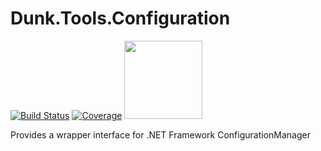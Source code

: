 # Dunk.Tools.Configuration

[![Build Status](https://dev.azure.com/c1gdoyle/Dunk.Tools.Configuration/_apis/build/status/c1gdoyle.Dunk.Tools.Configuration?branchName=main)](https://dev.azure.com/c1gdoyle/Dunk.Tools.Configuration/_build/latest?definitionId=6&branchName=main)
[![Coverage](https://sonarcloud.io/api/project_badges/measure?project=c1gdoyle_Dunk.Tools.Configuration&metric=coverage)](https://sonarcloud.io/dashboard?id=c1gdoyle_Dunk.Tools.Configuration) 
<a href="https://sonarcloud.io/dashboard?id=c1gdoyle_Dunk.Tools.Configuration">	<img src="https://sonarcloud.io/images/project_badges/sonarcloud-white.svg" width="125"></a>


Provides a wrapper interface for .NET Framework ConfigurationManager
